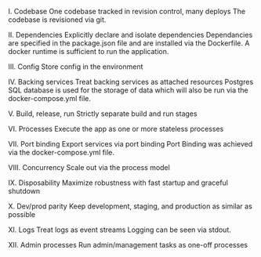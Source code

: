 I. Codebase
One codebase tracked in revision control, many deploys
The codebase is revisioned via git.

II. Dependencies
Explicitly declare and isolate dependencies
Dependancies are specified in the package.json file and are installed via the Dockerfile. 
A docker runtime is sufficient to run the application.

III. Config
Store config in the environment


IV. Backing services
Treat backing services as attached resources
Postgres SQL database is used for the storage of data which will also be run via the docker-compose.yml file.

V. Build, release, run
Strictly separate build and run stages


VI. Processes
Execute the app as one or more stateless processes


VII. Port binding
Export services via port binding
Port Binding was achieved via the docker-compose.yml file.

VIII. Concurrency
Scale out via the process model


IX. Disposability
Maximize robustness with fast startup and graceful shutdown


X. Dev/prod parity
Keep development, staging, and production as similar as possible


XI. Logs
Treat logs as event streams
Logging can be seen via stdout.


XII. Admin processes
Run admin/management tasks as one-off processes